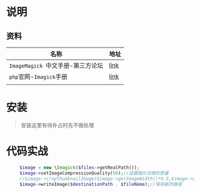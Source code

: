 #  说明



## 资料

| 名称                              | 地址                                                        |
| --------------------------------- | ----------------------------------------------------------- |
| `ImageMagick `中文手册-第三方论坛 | [link](http://www.pooy.net/imagemagick-chinese-manual.html) |
| `php`官网-`Imagick`手册           | [link](https://www.php.net/manual/zh/book.imagick.php)      |
|                                   |                                                             |



# 安装

> 安装这里有待补占时先不做处理

# 代码实战

```php
     $image = new \Imagick($files->getRealPath());
     $image->setImageCompressionQuality(50);//设置图片压缩的质量
     //$image->cropThumbnailImage($image->getImageWidth()*0.5,$image->getImageHeight()*0.5);
     $image->writeImage($destinationPath . $fileName);//保存新的路径
```

